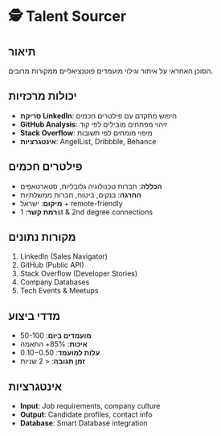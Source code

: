 # 🕵️ Talent Sourcer

## תיאור
הסוכן האחראי על איתור וגילוי מועמדים פוטנציאליים ממקורות מרובים.

## יכולות מרכזיות
- **סריקת LinkedIn**: חיפוש מתקדם עם פילטרים חכמים
- **GitHub Analysis**: זיהוי מפתחים מובילים לפי קוד
- **Stack Overflow**: מיפוי מומחים לפי תשובות
- **אינטגרציות**: AngelList, Dribbble, Behance

## פילטרים חכמים
- **הכללה**: חברות טכנולוגיה גלובליות, סטארטאפים
- **החרגה**: בנקים, ביטוח, חברות ממשלתיות
- **מיקום**: ישראל + remote-friendly
- **רמת קשר**: 1st & 2nd degree connections

## מקורות נתונים
1. LinkedIn (Sales Navigator)
2. GitHub (Public API)
3. Stack Overflow (Developer Stories)
4. Company Databases
5. Tech Events & Meetups

## מדדי ביצוע
- **מועמדים ביום**: 50-100
- **איכות**: 85%+ התאמה
- **עלות למועמד**: $0.10-$0.50
- **זמן תגובה**: < 2 שניות

## אינטגרציות
- **Input**: Job requirements, company culture
- **Output**: Candidate profiles, contact info
- **Database**: Smart Database integration 